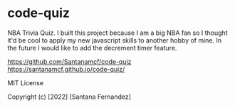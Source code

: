# code-quiz
NBA Trivia Quiz.
I built this project because I am a big NBA fan so I thought it'd be cool to apply my new javascript skills to another hobby of mine.
In the future I would like to add the decrement timer feature.

https://github.com/Santanamcf/code-quiz
https://santanamcf.github.io/code-quiz/

MIT License

Copyright (c) [2022] [Santana Fernandez]
